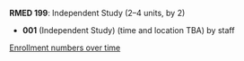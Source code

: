 **RMED 199**: Independent Study (2–4 units, by 2)

- **001** (Independent Study) (time and location TBA) by staff

[Enrollment numbers over time](./RMED199.tsv)
